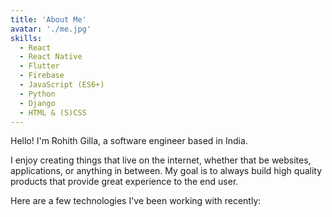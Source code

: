 ```yaml
---
title: 'About Me'
avatar: './me.jpg'
skills:
  - React
  - React Native
  - Flutter
  - Firebase
  - JavaScript (ES6+)
  - Python
  - Django
  - HTML & (S)CSS
---
```


Hello! I'm Rohith Gilla, a software engineer based in India.

I enjoy creating things that live on the internet, whether that be websites, applications, or anything in between. My goal is to always build high quality products that provide great experience to the end user.

<!-- Shortly after graduating from [Northeastern University](https://www.ccis.northeastern.edu/), I joined the engineering team at [Upstatement](https://www.upstatement.com/) where I work on a wide variety of interesting and meaningful projects on a daily basis. -->

Here are a few technologies I've been working with recently:
